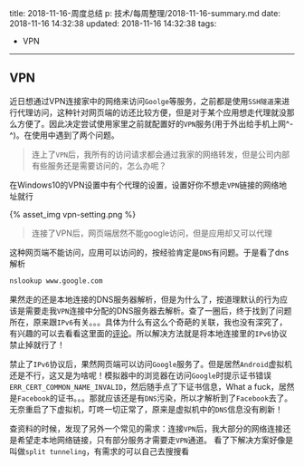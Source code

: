 title: 2018-11-16-周度总结
p: 技术/每周整理/2018-11-16-summary.md
date: 2018-11-16 14:32:38
updated: 2018-11-16 14:32:38
tags:
  - VPN
---


## VPN

近日想通过VPN连接家中的网络来访问`Goolge`等服务，之前都是使用`SSH隧道`来进行代理访问，这种针对网页端的访还比较方便，但是对于某个应用想走代理就没那么方便了。因此决定尝试使用家里之前就配置好的`VPN`服务(用于外出给手机上网^-^)。在使用中遇到了两个问题。

> 连上了`VPN`后，我所有的访问请求都会通过我家的网络转发，但是公司内部有些服务还是需要访问的，怎么办呢？

在Windows10的VPN设置中有个代理的设置，设置好你不想走`VPN`链接的网络地址就行

{% asset_img vpn-setting.png %}


> 连接了VPN后，网页端居然不能google访问，但是应用却又可以代理

这种网页端不能访问，应用可以访问的，按经验肯定是`DNS`有问题。于是看了dns解析

``` bash
nslookup www.google.com
```

果然走的还是本地连接的DNS服务器解析，但是为什么了，按道理默认的行为应该是需要走我`VPN`连接中分配的DNS服务器去解析。查了一圈后，终于找到了问题所在，原来跟`IPv6`有关。。。具体为什么有这么个奇葩的关联，我也没有深究了，有兴趣的可以去看看这里面的[评论](https://answers.microsoft.com/en-us/windows/forum/windows_10-networking/win-10-dns-resolution-of-remote-network-via-vpn/513bdeea-0d18-462e-9ec3-a41129eec736)。所以解决方法就是将本地连接里的`IPv6`协议禁止掉就行了！

禁止了`IPv6`协议后，果然网页端可以访问`Google`服务了。但是居然`Android`虚拟机还是不行，这又是为啥呢！模拟器中的浏览器在访问`Google`时提示证书错误`ERR_CERT_COMMON_NAME_INVALID`，然后随手点了下证书信息，What a fuck，居然是`Facebook`的证书。。。那就应该还是有`DNS`污染，所以才解析到了`Facebook`去了。无奈重启了下虚拟机，叮咚一切正常了，原来是虚拟机中的`DNS`信息没有刷新！

查资料的时候，发现了另外一个常见的需求：连接`VPN`后，我大部分的网络连接还是希望走本地网络链接，只有部分服务才需要走`VPN`通道。 看了下解决方案好像是叫做`split tunneling`，有需求的可以自己去搜搜看